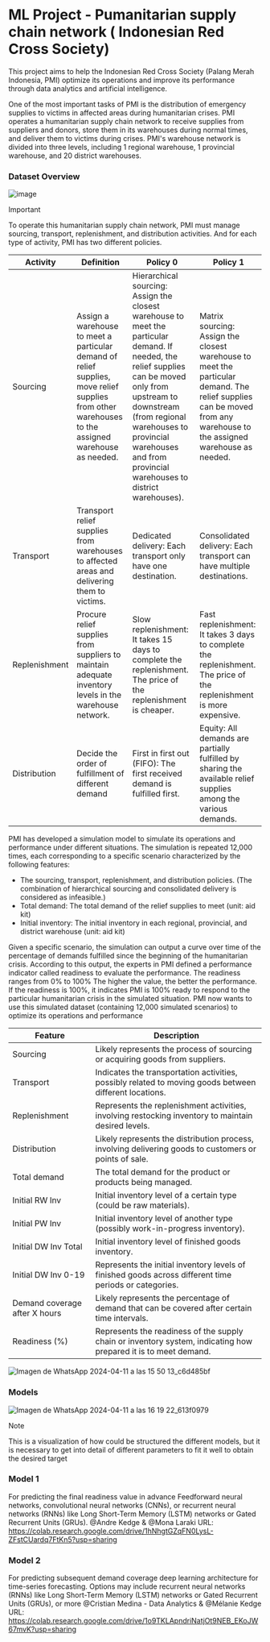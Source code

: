 # ML Project  - Pumanitarian supply chain network ( Indonesian Red Cross Society)

This project aims to help the Indonesian Red Cross Society (Palang Merah Indonesia, PMI) optimize its operations and improve its performance through data analytics and artificial intelligence.

One of the most important tasks of PMI is the distribution of emergency supplies to victims in affected areas during humanitarian crises. PMI operates a humanitarian supply chain network to receive supplies from suppliers and donors, store them in its warehouses during normal times, and deliver them to victims during crises. PMI's warehouse network is divided into three levels, including 1 regional warehouse, 1 provincial warehouse, and 20 district warehouses.

### Dataset Overview

![image](https://github.com/Jhonnatan7br/ML-Project--Humanitarian-supply-chain-network---Indonesian-Red-Cross-Society-/assets/104907786/b85b83ed-1f0d-40f9-82e4-c5d408f77744)

>[!IMPORTANT]
>To operate this humanitarian supply chain network, PMI must manage sourcing, transport, replenishment, and 
distribution activities. And for each type of activity, PMI has two different policies.

| Activity    | Definition                                                                            | Policy 0                                                      | Policy 1                                                    |
|-------------|--------------------------------------------------------------------------------------|---------------------------------------------------------------|-------------------------------------------------------------|
| Sourcing    | Assign a warehouse to meet a particular demand of relief supplies, move relief supplies from other warehouses to the assigned warehouse as needed. | Hierarchical sourcing: Assign the closest warehouse to meet the particular demand. If needed, the relief supplies can be moved only from upstream to downstream (from regional warehouses to provincial warehouses and from provincial warehouses to district warehouses). | Matrix sourcing: Assign the closest warehouse to meet the particular demand. The relief supplies can be moved from any warehouse to the assigned warehouse as needed. |
| Transport   | Transport relief supplies from warehouses to affected areas and delivering them to victims. | Dedicated delivery: Each transport only have one destination. | Consolidated delivery: Each transport can have multiple destinations. |
| Replenishment | Procure relief supplies from suppliers to maintain adequate inventory levels in the warehouse network. | Slow replenishment: It takes 15 days to complete the replenishment. The price of the replenishment is cheaper. | Fast replenishment: It takes 3 days to complete the replenishment. The price of the replenishment is more expensive. |
| Distribution | Decide the order of fulfillment of different demand                                     | First in first out (FIFO): The first received demand is fulfilled first. | Equity: All demands are partially fulfilled by sharing the available relief supplies among the various demands. |


PMI has developed a simulation model to simulate its operations and performance under different situations. The simulation is repeated 12,000 times, each corresponding to a specific scenario characterized by the following features:

- The sourcing, transport, replenishment, and distribution policies. (The combination of hierarchical sourcing and consolidated delivery is considered as infeasible.)
- Total demand: The total demand of the relief supplies to meet (unit: aid kit)
- Initial inventory: The initial inventory in each regional, provincial, and district warehouse (unit: aid kit)

Given a specific scenario, the simulation can output a curve over time of the percentage of demands fulfilled since the beginning of the humanitarian crisis. According to this output, the experts in PMI defined a performance indicator called readiness to evaluate the performance. The readiness ranges from 0% to 100% The higher the value, the better the performance. If the readiness is 100%, it indicates PMI is 100% ready to respond to the particular humanitarian crisis in the simulated situation.
PMI now wants to use this simulated dataset (containing 12,000 simulated scenarios) to optimize its operations and performance

| Feature                  | Description                                                                                           |
|--------------------------|-------------------------------------------------------------------------------------------------------|
| Sourcing                 | Likely represents the process of sourcing or acquiring goods from suppliers.                          |
| Transport                | Indicates the transportation activities, possibly related to moving goods between different locations.|
| Replenishment            | Represents the replenishment activities, involving restocking inventory to maintain desired levels.   |
| Distribution             | Likely represents the distribution process, involving delivering goods to customers or points of sale.|
| Total demand             | The total demand for the product or products being managed.                                           |
| Initial RW Inv           | Initial inventory level of a certain type (could be raw materials).                                   |
| Initial PW Inv           | Initial inventory level of another type (possibly work-in-progress inventory).                         |
| Initial DW Inv Total     | Initial inventory level of finished goods inventory.                                                  |
| Initial DW Inv 0-19      | Represents the initial inventory levels of finished goods across different time periods or categories.|
| Demand coverage after X hours | Likely represents the percentage of demand that can be covered after certain time intervals.         |
| Readiness (%)            | Represents the readiness of the supply chain or inventory system, indicating how prepared it is to meet demand. |

![Imagen de WhatsApp 2024-04-11 a las 15 50 13_c6d485bf](https://github.com/Jhonnatan7br/ML-Project--Humanitarian-supply-chain-network---Indonesian-Red-Cross-Society-/assets/104907786/c72b64c0-dceb-413d-867a-20a2ddcd3df7)

### Models

![Imagen de WhatsApp 2024-04-11 a las 16 19 22_613f0979](https://github.com/Jhonnatan7br/ML-Project--Humanitarian-supply-chain-network---Indonesian-Red-Cross-Society-/assets/104907786/a325e6d0-77dd-45b3-8db9-a581d446ee44)

>[!NOTE]
>This is a visualization of how could be structured the different models, but it is necessary to get into detail of different parameters to fit it well to obtain the desired target

### Model 1
For predicting the final readiness value in advance
Feedforward neural networks, convolutional neural networks (CNNs), or recurrent neural networks (RNNs) like Long Short-Term Memory (LSTM) networks or Gated Recurrent Units (GRUs). @Andre Kedge & @Mona Laraki 
URL: https://colab.research.google.com/drive/1hNhgtGZqFN0LysL-ZFstCUardq7FtKn5?usp=sharing 

### Model 2
For predicting subsequent demand coverage
deep learning architecture for time-series forecasting. Options may include recurrent neural networks (RNNs) like Long Short-Term Memory (LSTM) networks or Gated Recurrent Units (GRUs), or more @Cristian Medina - Data Analytics  & @Mélanie Kedge 
URL: https://colab.research.google.com/drive/1o9TKLApndriNatjOt9NEB_EKoJW67mvK?usp=sharing 
